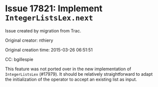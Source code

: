 # Issue 17821: Implement `IntegerListsLex.next`

Issue created by migration from Trac.

Original creator: nthiery

Original creation time: 2015-03-26 06:51:51

CC:  bgillespie

This feature was not ported over in the new implementation of `IntegerListsLex` (#17979). It should be relatively straightforward to adapt the initialization of the operator to accept an existing list as input.
